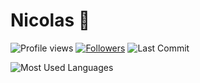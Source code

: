 # Nicolas 🌵

![Profile views](https://komarev.com/ghpvc/?username=nicolasloi&style=flat&color=brightgreen)
[![Followers](https://img.shields.io/github/followers/nicolasloi?style=social)](https://github.com/nicolasloi?tab=followers)
![Last Commit](https://img.shields.io/github/last-commit/nicolasloi/nicolasloi?style=flat)

<img src="https://github-readme-stats.vercel.app/api/top-langs/?username=nicolasloi&layout=compact&theme=default" alt="Most Used Languages" />
